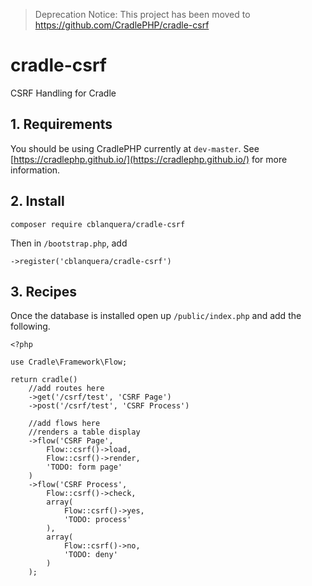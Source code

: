 > Deprecation Notice: This project has been moved to https://github.com/CradlePHP/cradle-csrf

# cradle-csrf
CSRF Handling for Cradle

## 1. Requirements

You should be using CradlePHP currently at `dev-master`. See
[https://cradlephp.github.io/](https://cradlephp.github.io/) for more information.

## 2. Install

```
composer require cblanquera/cradle-csrf
```

Then in `/bootstrap.php`, add

```
->register('cblanquera/cradle-csrf')
```

## 3. Recipes

Once the database is installed open up `/public/index.php` and add the following.

```
<?php

use Cradle\Framework\Flow;

return cradle()
    //add routes here
    ->get('/csrf/test', 'CSRF Page')
    ->post('/csrf/test', 'CSRF Process')

    //add flows here
    //renders a table display
    ->flow('CSRF Page',
        Flow::csrf()->load,
        Flow::csrf()->render,
        'TODO: form page'
    )
    ->flow('CSRF Process',
        Flow::csrf()->check,
        array(
            Flow::csrf()->yes,
            'TODO: process'
        ),
        array(
            Flow::csrf()->no,
            'TODO: deny'
        )
    );
```
